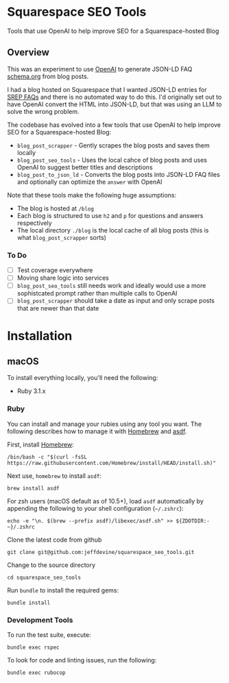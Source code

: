 # Squarespace SEO Tools
Tools that use OpenAI to help improve SEO for a Squarespace-hosted Blog

## Overview
This was an experiment to use [OpenAI](https://openai.com) to generate JSON-LD FAQ [schema.org](https://schema.org) from blog posts.

I had a blog hosted on Squarespace that I wanted JSON-LD entries for [SREP FAQs](https://developers.google.com/search/docs/appearance/structured-data/faqpage) and there is no automated way to do this. I'd originally set out to have OpenAI convert the HTML into JSON-LD, but that was using an LLM to solve the wrong problem.

The codebase has evolved into a few tools that use OpenAI to help improve SEO for a Squarespace-hosted Blog:

 - `blog_post_scrapper` - Gently scrapes the blog posts and saves them locally
 - `blog_post_seo_tools` - Uses the local cahce of blog posts and uses OpenAI to suggest better titles and descriptions
 - `blog_post_to_json_ld` - Converts the blog posts into JSON-LD FAQ files and optionally can optimize the `answer` with OpenAI

Note that these tools make the following huge assumptions:

- The blog is hosted at `/blog`
- Each blog is structured to use `h2` and `p` for questions and answers respectively
- The local directory `./blog` is the local cache of all blog posts (this is what `blog_post_scrapper` sorts)

### To Do

- [ ] Test coverage everywhere
- [ ] Moving share logic into services
- [ ] `blog_post_seo_tools` still needs work and ideally would use a more sophistcated prompt rather than multiple calls to OpenAI
- [ ] `blog_post_scrapper` should take a date as input and only scrape posts that are newer than that date

# Installation

## macOS

To install everything locally, you'll need the following:

* Ruby 3.1.x

### Ruby
You can install and manage your rubies using any tool you want. The following describes how to manage it with [Homebrew](https://brew.sh) and [asdf](https://asdf-vm.com).

First, install [Homebrew](https://brew.sh):

```
/bin/bash -c "$(curl -fsSL https://raw.githubusercontent.com/Homebrew/install/HEAD/install.sh)"
```

Next use, `homebrew` to install `asdf`:

```
brew install asdf
```

For zsh users (macOS default as of 10.5+), load `asdf` automatically by appending the following to your shell configuration (`~/.zshrc`):

```
echo -e "\n. $(brew --prefix asdf)/libexec/asdf.sh" >> ${ZDOTDIR:-~}/.zshrc
```

Clone the latest code from github

```
git clone git@github.com:jeffdevine/squarespace_seo_tools.git
```

Change to the source directory

```
cd squarespace_seo_tools
```

Run `bundle` to install the required gems:

```
bundle install
```

### Development Tools
To run the test suite, execute:

```
bundle exec rspec
```

To look for code and linting issues, run the following:

```
bundle exec rubocop
```

